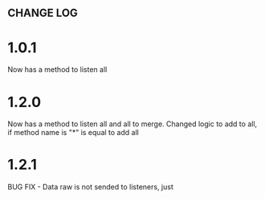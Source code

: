 ## CHANGE LOG

# 1.0.1

Now has a method to listen all

# 1.2.0

Now has a method to listen all and all to merge. Changed logic to add to all, if method name is "*" is equal to add all

# 1.2.1

BUG FIX - Data raw is not sended to listeners, just 
